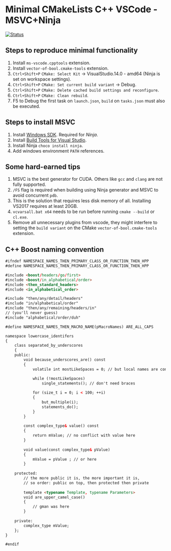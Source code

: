 # Minimal CMakeLists C++ VSCode - MSVC+Ninja

 [![Status](https://travis-ci.org/langheran/minimal-vscode-cmake.svg?branch=master)](https://travis-ci.org/langheran/minimal-vscode-cmake)

## Steps to reproduce minimal functionality

1. Install `ms-vscode.cpptools` extension.
2. Install `vector-of-bool.cmake-tools` extension.
3. `Ctrl+Shift+P` `CMake: Select Kit` -> VisualStudio.14.0 - amd64 (Ninja is set on workspace settings).
4. `Ctrl+Shift+P` `CMake: Set current build variant` -> Debug.
5. `Ctrl+Shift+P` `CMake: Delete cached build settings and reconfigure`.
6. `Ctrl+Shift+P` `CMake: Clean rebuild`.
7. F5 to Debug the first task on `launch.json`, `build` on `tasks.json` must also be executed.

## Steps to install MSVC

1. Install [Windows SDK](https://developer.microsoft.com/en-us/windows/downloads/sdk-archive). Required for _Ninja_.
2. Install [Build Tools for Visual Studio](https://visualstudio.microsoft.com/downloads/#build-tools-for-visual-studio-2017).
3. Install Ninja `choco install ninja`.
3. Add windows environment `PATH` references.

## Some hard-earned tips

1. MSVC is the best generator for CUDA. Others like `gcc` and `clang` are not fully supported.
2. `/FS` flag is required when building using Ninja generator and MSVC to avoid concurrent `pdb`.
3. This is the solution that requires less disk memory of all. Installing VS2017 requires at least 20GB.
4. `vcvarsall.bat x64` needs to be run before running `cmake --build` or `cl.exe`.
5. Remove all unnecessary plugins from vscode, they might interfere to setting the `build variant` on the CMake `vector-of-bool.cmake-tools` extension.

## C++ Boost naming convention

```html
#ifndef NAMESPACE_NAMES_THEN_PRIMARY_CLASS_OR_FUNCTION_THEN_HPP
#define NAMESPACE_NAMES_THEN_PRIMARY_CLASS_OR_FUNCTION_THEN_HPP

#include <boost/headers/go/first>
#include <boost/in_alphabetical/order>
#include <then_standard_headers>
#include <in_alphabetical_order>

#include "then/any/detail/headers"
#include "in/alphabetical/order"
#include "then/any/remaining/headers/in"
// (you'll never guess)
#include "alphabetical/order/duh"

#define NAMESPACE_NAMES_THEN_MACRO_NAME(pMacroNames) ARE_ALL_CAPS

namespace lowercase_identifers
{
    class separated_by_underscores
    {
    public:
        void because_underscores_are() const
        {
            volatile int mostLikeSpaces = 0; // but local names are condensed

            while (!mostLikeSpaces)
                single_statements(); // don't need braces
    
            for (size_t i = 0; i < 100; ++i)
            {
                but_multiple(i);
                statements_do();
            }             
        }
    
        const complex_type& value() const
        {
            return mValue; // no conflict with value here
        }
    
        void value(const complex_type& pValue)
        {
            mValue = pValue ; // or here
        }
    
    protected:
        // the more public it is, the more important it is,
        // so order: public on top, then protected then private
    
        template <typename Template, typename Parameters>
        void are_upper_camel_case()
        {
            // gman was here                
        }
    
    private:
        complex_type mValue;
    };
}

#endif
```